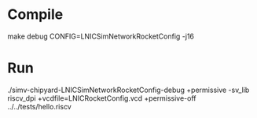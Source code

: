 # Compile
make debug CONFIG=LNICSimNetworkRocketConfig -j16

# Run
./simv-chipyard-LNICSimNetworkRocketConfig-debug +permissive -sv_lib riscv_dpi +vcdfile=LNICRocketConfig.vcd +permissive-off ../../tests/hello.riscv
